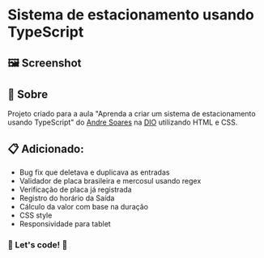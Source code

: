# Sistema de estacionamento usando TypeScript

## 🖼️ Screenshot

## 🔖 Sobre

Projeto criado para a aula "Aprenda a criar um sistema de estacionamento usando TypeScript" do [Andre Soares](https://github.com/soaresderik) na [DIO](https://www.dio.me/) utilizando HTML e CSS.

## 📋 Adicionado:

- Bug fix que deletava e duplicava as entradas
- Validador de placa brasileira e mercosul usando regex
- Verificação de placa já registrada
- Registro do horário da Saída
- Cálculo da valor com base na duração
- CSS style
- Responsividade para tablet

### 🚀 Let's code! 🚀
